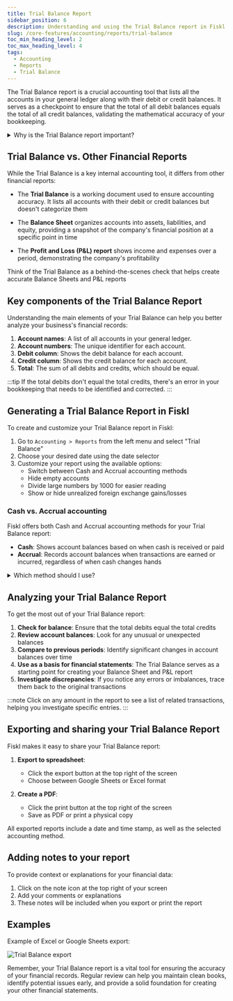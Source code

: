 ```yaml
---
title: Trial Balance Report
sidebar_position: 6
description: Understanding and using the Trial Balance report in Fiskl
slug: /core-features/accounting/reports/trial-balance
toc_min_heading_level: 2
toc_max_heading_level: 4
tags:
  - Accounting
  - Reports
  - Trial Balance
---
```


The Trial Balance report is a crucial accounting tool that lists all the accounts in your general ledger along with their debit or credit balances. It serves as a checkpoint to ensure that the total of all debit balances equals the total of all credit balances, validating the mathematical accuracy of your bookkeeping.

<details>
<summary>Why is the Trial Balance report important?</summary>

The Trial Balance report is essential because it:
- Helps identify accounting errors and discrepancies
- Serves as a foundation for preparing financial statements
- Provides a quick overview of all account balances
- Assists in detecting unusual account balances or trends
</details>

## Trial Balance vs. Other Financial Reports

While the Trial Balance is a key internal accounting tool, it differs from other financial reports:

- The **Trial Balance** is a working document used to ensure accounting accuracy. It lists all accounts with their debit or credit balances but doesn't categorize them

- The **Balance Sheet** organizes accounts into assets, liabilities, and equity, providing a snapshot of the company's financial position at a specific point in time

- The **Profit and Loss (P&L) report** shows income and expenses over a period, demonstrating the company's profitability

Think of the Trial Balance as a behind-the-scenes check that helps create accurate Balance Sheets and P&L reports

## Key components of the Trial Balance Report

Understanding the main elements of your Trial Balance can help you better analyze your business's financial records:

1. **Account names**: A list of all accounts in your general ledger.
2. **Account numbers**: The unique identifier for each account.
3. **Debit column**: Shows the debit balance for each account.
4. **Credit column**: Shows the credit balance for each account.
5. **Total**: The sum of all debits and credits, which should be equal.

:::tip
If the total debits don't equal the total credits, there's an error in your bookkeeping that needs to be identified and corrected.
:::

## Generating a Trial Balance Report in Fiskl

To create and customize your Trial Balance report in Fiskl:

1. Go to `Accounting > Reports` from the left menu and select "Trial Balance"
2. Choose your desired date using the date selector
3. Customize your report using the available options:
   - Switch between Cash and Accrual accounting methods
   - Hide empty accounts
   - Divide large numbers by 1000 for easier reading
   - Show or hide unrealized foreign exchange gains/losses

### Cash vs. Accrual accounting

Fiskl offers both Cash and Accrual accounting methods for your Trial Balance report:

- **Cash**: Shows account balances based on when cash is received or paid
- **Accrual**: Records account balances when transactions are earned or incurred, regardless of when cash changes hands

<details>
<summary>Which method should I use?</summary>

Learn more about the differences between [Cash vs Accrual accounting](../../../Glossary/terms/cash-vs-accrual.md) and how you can easily switch between them in Fiskl.

</details>

## Analyzing your Trial Balance Report

To get the most out of your Trial Balance report:

1. **Check for balance**: Ensure that the total debits equal the total credits
2. **Review account balances**: Look for any unusual or unexpected balances
3. **Compare to previous periods**: Identify significant changes in account balances over time
4. **Use as a basis for financial statements**: The Trial Balance serves as a starting point for creating your Balance Sheet and P&L report
5. **Investigate discrepancies**: If you notice any errors or imbalances, trace them back to the original transactions

:::note
Click on any amount in the report to see a list of related transactions, helping you investigate specific entries.
:::

## Exporting and sharing your Trial Balance Report

Fiskl makes it easy to share your Trial Balance report:

1. **Export to spreadsheet**:
   - Click the export button at the top right of the screen
   - Choose between Google Sheets or Excel format

2. **Create a PDF**:
   - Click the print button at the top right of the screen
   - Save as PDF or print a physical copy

All exported reports include a date and time stamp, as well as the selected accounting method.

## Adding notes to your report

To provide context or explanations for your financial data:

1. Click on the note icon at the top right of your screen
2. Add your comments or explanations
3. These notes will be included when you export or print the report

## Examples

Example of Excel or Google Sheets export:

![Trial Balance export](/img/acounting/trial-balance-export-sample.png)

Remember, your Trial Balance report is a vital tool for ensuring the accuracy of your financial records. Regular review can help you maintain clean books, identify potential issues early, and provide a solid foundation for creating your other financial statements.
